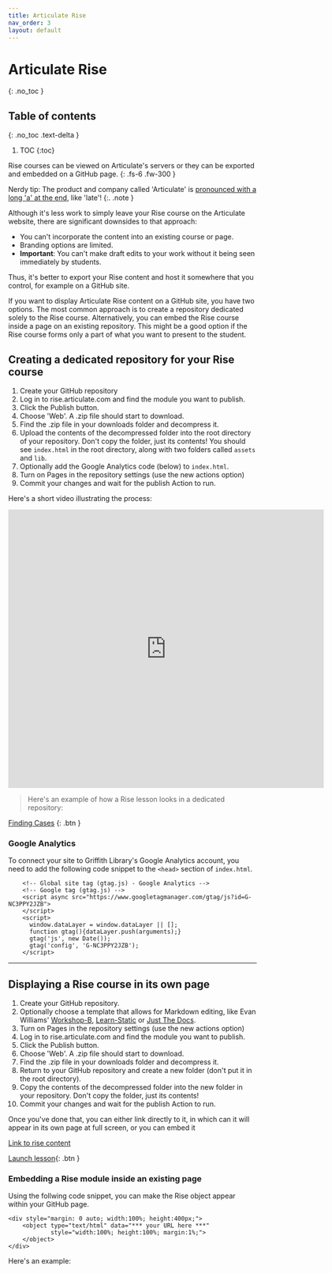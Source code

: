 ```yaml
---
title: Articulate Rise
nav_order: 3
layout: default
---
```


# Articulate Rise
{: .no_toc }

## Table of contents
{: .no_toc .text-delta }

1. TOC
{:toc}

Rise courses can be viewed on Articulate's servers or they can be exported and embedded on a GitHub page.
{: .fs-6 .fw-300 }
<!-- You can style the preceding line using .fs for font size and .fw for font weight -->

Nerdy tip: The product and company called 'Articulate' is [pronounced with a long 'a' at the end](https://community.articulate.com/discussions/articulate-storyline/articulate-pronunciation), like 'late'!
{:. .note }

Although it's less work to simply leave your Rise course on the Articulate website, there are significant downsides to that approach: 

- You can't incorporate the content into an existing course or page.
- Branding options are limited.
- **Important**: You can't make draft edits to your work without it being seen immediately by students.

Thus, it's better to export your Rise content and host it somewhere that you control, for example on a GitHub site. 

If you want to display Articulate Rise content on a GitHub site, you have two options. The most common approach is to create a repository dedicated solely to the Rise course. Alternatively, you can embed the Rise course inside a page on an existing repository. This might be a good option if the Rise course forms only a part of what you want to present to the student.

## Creating a dedicated repository for your Rise course

1. Create your GitHub repository
2. Log in to rise.articulate.com and find the module you want to publish.
3. Click the Publish button.
4. Choose 'Web'. A .zip file should start to download.
5. Find the .zip file in your downloads folder and decompress it.
6. Upload the contents of the decompressed folder into the root directory of your repository. Don't copy the folder, just its contents! You should see `index.html` in the root directory, along with two folders called `assets` and `lib`.
7. Optionally add the Google Analytics code (below) to `index.html`.
8. Turn on Pages in the repository settings (use the new actions option)
9. Commit your changes and wait for the publish Action to run.

Here's a short video illustrating the process:

<iframe src="https://player.vimeo.com/video/774945468?h=cd1b35bb2c" width="640" height="564" frameborder="0" allow="autoplay; fullscreen" allowfullscreen></iframe>

> Here's an example of how a Rise lesson looks in a dedicated repository:

[Finding Cases](https://griffithunilibrary.github.io/finding-cases/)
{: .btn }

### Google Analytics

To connect your site to Griffith Library's Google Analytics account, you need to add the following code snippet to the `<head>` section of `index.html`.

```
    <!-- Global site tag (gtag.js) - Google Analytics -->
    <!-- Google tag (gtag.js) -->
    <script async src="https://www.googletagmanager.com/gtag/js?id=G-NC3PPY2JZB">
    </script> 
    <script>
      window.dataLayer = window.dataLayer || [];
      function gtag(){dataLayer.push(arguments);}
      gtag('js', new Date());
      gtag('config', 'G-NC3PPY2JZB');
    </script>
```

---

## Displaying a Rise course in its own page

1. Create your GitHub repository.
2. Optionally choose a template that allows for Markdown editing, like Evan Williams' [Workshop-B](https://github.com/evanwill/workshop-template-b), [Learn-Static](https://github.com/learn-static/lesson-template) or [Just The Docs](https://github.com/just-the-docs/just-the-docs).
3. Turn on Pages in the repository settings (use the new actions option)
4. Log in to rise.articulate.com and find the module you want to publish.
5. Click the Publish button.
6. Choose 'Web'. A .zip file should start to download.
7. Find the .zip file in your downloads folder and decompress it.
8. Return to your GitHub repository and create a new folder (don't put it in the root directory).
9. Copy the contents of the decompressed folder into the new folder in your repository. Don't copy the folder, just its contents!
10. Commit your changes and wait for the publish Action to run.

Once you've done that, you can either link directly to it, in which can it will appear in its own page at full screen, or you can embed it 

[Link to rise content](rise/index.html)

[Launch lesson](rise/index.html){: .btn }

### Embedding a Rise module inside an existing page

Using the follwing code snippet, you can make the Rise object appear within your GitHub page.

```
<div style="margin: 0 auto; width:100%; height:400px;">
    <object type="text/html" data="*** your URL here ***"
            style="width:100%; height:100%; margin:1%;">
    </object>
</div>
```

Here's an example:

<div style="margin: 0 auto; width:100%; height:400px;">
    <object type="text/html" data="rise/index.html"
            style="width:100%; height:100%; margin:1%;">
    </object>
</div>